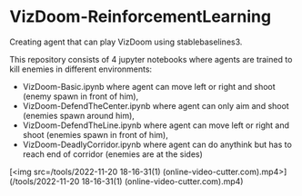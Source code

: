 # VizDoom-ReinforcementLearning
Creating agent that can play VizDoom using stablebaselines3.

This repository consists of 4 jupyter notebooks where agents are trained to kill enemies in different environments:
  - VizDoom-Basic.ipynb where agent can move left or right and shoot (enemy spawn in front of him),
  - VizDoom-DefendTheCenter.ipynb where agent can only aim and shoot (enemies spawn around him),
  - VizDoom-DefendTheLine.ipynb where agent can move left or right and shoot (enemies spawn in front of him),
  - VizDoom-DeadlyCorridor.ipynb where agent can do anythink but has to reach end of corridor (enemies are at the sides)
  
[<img src=/tools/2022-11-20 18-16-31(1) (online-video-cutter.com).mp4>](/tools/2022-11-20 18-16-31(1) (online-video-cutter.com).mp4)

